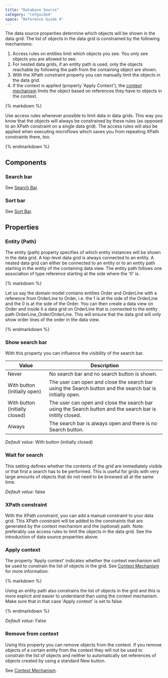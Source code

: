 ```yaml
---
title: "Database Source"
category: "refguide4"
space: "Reference Guide 4"
---
```

The data source properties determine which objects will be shown in the data grid. The list of objects in the data grid is constrained by the following mechanisms:

1.  Access rules on entities limit which objects you see. You only see objects you are allowed to see.
2.  For nested data grids, if an entity path is used, only the objects reachable by following the path from the containing object are shown.
3.  With the XPath constraint property you can manually limit the objects in the data grid.
4.  If the context is applied (property 'Apply Context'), the [context mechanism](context-mechanism) limits the object based on references they have to objects in the context.

<div class="alert alert-success">{% markdown %}

Use access rules whenever possible to limit data in data grids. This way you know that the objects will always be constrained by these rules (as opposed to an XPath constraint on a single data grid). The access rules will also be applied when executing microflows which saves you from repeating XPath constraints there, too.

{% endmarkdown %}</div>

## Components

### Search bar

See [Search Bar](search-bar).

### Sort bar

See [Sort Bar](sort-bar).

## Properties

### Entity (Path)

The entity (path) property specifies of which entity instances will be shown in the data grid. A top-level data grid is always connected to an entity. A nested data grid can either be connected to an entity or to an entity path starting in the entity of the containing data view. The entity path follows one association of type reference starting at the side where the '0' is.

<div class="alert alert-info">{% markdown %}

Let us say the domain model contains entities Order and OrderLine with a reference from OrderLine to Order, i.e. the 1 is at the side of the OrderLine and the 0 is at the side of the Order. You can then create a data view on Order and inside it a data grid on OrderLine that is connected to the entity path OrderLine_Order/OrderLine. This will ensure that the data grid will only show order lines of the order in the data view.

{% endmarkdown %}</div>

### Show search bar

With this property you can influence the visibility of the search bar.

| Value | Description |
| --- | --- |
| Never | No search bar and no search button is shown. |
| With button (initially open) | The user can open and close the search bar using the Search button and the search bar is initially open. |
| With button (initially closed) | The user can open and close the search bar using the Search button and the search bar is initilly closed. |
| Always | The search bar is always open and there is no Search button. |

_Default value:_ With button (initially closed)

### Wait for search

This setting defines whether the contents of the grid are immediately visible or that first a search has to be performed. This is useful for grids with very large amounts of objects that do not need to be browsed all at the same time.

_Default value:_ false

### XPath constraint

With the XPath constraint, you can add a manual constraint to your data grid. This XPath constraint will be added to the constraints that are generated by the context mechanism and the (optional) path. Note: preferably use access rules to limit the objects in the data grid. See the introduction of data source properties above.

### Apply context

The property 'Apply context' indicates whether the context mechanism will be used to constrain the list of objects in the grid. See [Context Mechanism](context-mechanism) for more information.

<div class="alert alert-success">{% markdown %}

Using an entity path also constrains the list of objects in the grid and this is more explicit and easier to understand than using the context mechanism. Make sure that in that case 'Apply context' is set to false.

{% endmarkdown %}</div>

_Default value_: False

### Remove from context

Using this property you can remove objects from the context. If you remove objects of a certain entity from the context they will not be used to constrain the list of objects and neither to automatically set references of objects created by using a standard New button.

See [Context Mechanism](context-mechanism).